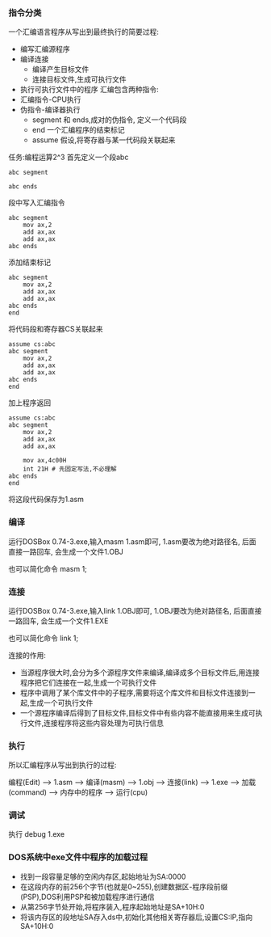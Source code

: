 ### 指令分类
一个汇编语言程序从写出到最终执行的简要过程:
* 编写汇编源程序
* 编译连接
  * 编译产生目标文件
  * 连接目标文件,生成可执行文件
* 执行可执行文件中的程序
汇编包含两种指令:
* 汇编指令-CPU执行
* 伪指令-编译器执行
  * segment 和 ends,成对的伪指令, 定义一个代码段
  * end 一个汇编程序的结束标记
  * assume 假设,将寄存器与某一代码段关联起来

任务:编程运算2^3
首先定义一个段abc
```text
abc segment

abc ends
```
段中写入汇编指令
```text
abc segment
    mov ax,2
    add ax,ax
    add ax,ax
abc ends
```
添加结束标记
```text
abc segment
    mov ax,2
    add ax,ax
    add ax,ax
abc ends
end
```
将代码段和寄存器CS关联起来
```text
assume cs:abc
abc segment
    mov ax,2
    add ax,ax
    add ax,ax
abc ends
end
```
加上程序返回
```text
assume cs:abc
abc segment
    mov ax,2
    add ax,ax
    add ax,ax
    
    mov ax,4c00H
    int 21H # 先固定写法,不必理解
abc ends
end
```

将这段代码保存为1.asm
### 编译
运行DOSBox 0.74-3.exe,输入masm 1.asm即可, 1.asm要改为绝对路径名, 后面直接一路回车, 会生成一个文件1.OBJ

也可以简化命令 masm 1;

### 连接
运行DOSBox 0.74-3.exe,输入link 1.OBJ即可, 1.OBJ要改为绝对路径名, 后面直接一路回车, 会生成一个文件1.EXE

也可以简化命令 link 1;

连接的作用:
* 当源程序很大时,会分为多个源程序文件来编译,编译成多个目标文件后,用连接程序把它们连接在一起,生成一个可执行文件
* 程序中调用了某个库文件中的子程序,需要将这个库文件和目标文件连接到一起,生成一个可执行文件
* 一个源程序编译后得到了目标文件,目标文件中有些内容不能直接用来生成可执行文件,连接程序将这些内容处理为可执行信息

### 执行

所以汇编程序从写出到执行的过程:

编程(Edit)    -->  1.asm  -->  编译(masm)  -->  1.obj  -->  连接(link)  -->  1.exe  -->  加载(command) -->  内存中的程序  -->  运行(cpu)

### 调试
执行 debug 1.exe

### DOS系统中exe文件中程序的加载过程
* 找到一段容量足够的空闲内存区,起始地址为SA:0000
* 在这段内存的前256个字节(也就是0~255),创建数据区-程序段前缀(PSP),DOS利用PSP和被加载程序进行通信
* 从第256字节处开始,将程序装入,程序起始地址是SA+10H:0
* 将该内存区的段地址SA存入ds中,初始化其他相关寄存器后,设置CS:IP,指向SA+10H:0
